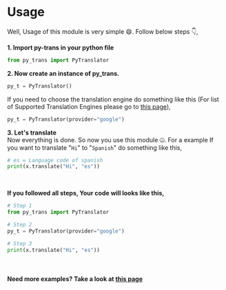 # Usage
Well, Usage of this module is very simple 😄. Follow below steps 👇,

**1. Import py-trans in your python file**
```python
from py_trans import PyTranslator
```

**2. Now create an instance of py_trans.**
```python
py_t = PyTranslator()
```
If you need to choose the translation engine do something like this (For list of Supported Translation Engines please go to [this page](engines.md)),
```python
py_t = PyTranslator(provider="google")
```

**3. Let's translate** </br>
Now everything is done. So now you use this module 🤐. For a example If you want to translate "`Hi`" to "`Spanish`" do something like this,
```python
# es = Language code of spanish
print(x.translate("Hi", "es"))
```

</br>

**If you followed all steps, Your code will looks like this,**
```python
# Step 1
from py_trans import PyTranslator

# Step 2
py_t = PyTranslator(provider="google")

# Step 3
print(x.translate("Hi", "es"))
```

</br>

#### Need more examples? Take a look at [this page](examples.md)
